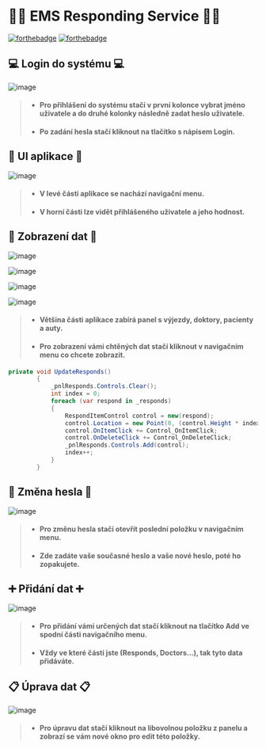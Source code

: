# 👨‍⚕️ EMS Responding Service 👨‍⚕️

[![forthebadge](https://forthebadge.com/images/badges/made-with-c-sharp.svg)](https://forthebadge.com)
[![forthebadge](https://forthebadge.com/images/badges/built-with-love.svg)](https://forthebadge.com)


## 💻 Login do systému 💻

![image](https://i.imgur.com/gl2HwPw.png)

> - #### Pro přihlášení do systému stačí v první kolonce vybrat jméno uživatele a do druhé kolonky následně zadat heslo uživatele.
> - #### Po zadání hesla stačí kliknout na tlačítko s nápisem Login.

## 🏥 UI aplikace 🏥

![image](https://i.imgur.com/n5IjWW1.png)

> - #### V levé části aplikace se nachází navigační menu.
> - #### V horní části lze vidět přihlášeného uživatele a jeho hodnost.

## 💾 Zobrazení dat 💾

![image](https://i.imgur.com/R9jHdnN.png)

![image](https://i.imgur.com/ckzm9V7.png)

![image](https://i.imgur.com/zFGAfGQ.png)

![image](https://i.imgur.com/a8wHjB2.png)

> - #### Většina části aplikace zabírá panel s výjezdy, doktory, pacienty a auty.
> - #### Pro zobrazení vámi chtěných dat stačí kliknout v navigačním menu co chcete zobrazit.

```c#
private void UpdateResponds()
        {
            _pnlResponds.Controls.Clear();
            int index = 0;
            foreach (var respond in _responds)
            {
                RespondItemControl control = new(respond);
                control.Location = new Point(0, (control.Height * index) + 10);
                control.OnItemClick += Control_OnItemClick;
                control.OnDeleteClick += Control_OnDeleteClick;
                _pnlResponds.Controls.Add(control);
                index++;
            }
        }
```

## 🔐 Změna hesla 🔐

![image](https://i.imgur.com/L3YIaYm.png)

> - #### Pro změnu hesla stačí otevřít poslední položku v navigačním menu.
> - #### Zde zadáte vaše současné heslo a vaše nové heslo, poté ho zopakujete.

## ➕ Přidání dat ➕

![image](https://i.imgur.com/IiEIs9v.png)

> - #### Pro přidání vámi určených dat stačí kliknout na tlačítko **Add** ve spodní části navigačního menu.
> - #### Vždy ve které části jste (Responds, Doctors...), tak tyto data přidáváte.

## 📋 Úprava dat 📋

![image](https://i.imgur.com/0LIbPgM.png)

> - #### Pro úpravu dat stačí kliknout na libovolnou položku z panelu a zobrazí se vám nové okno pro edit této položky.
